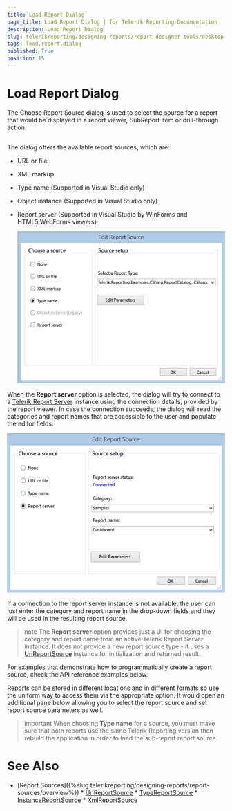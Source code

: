 ```yaml
---
title: Load Report Dialog
page_title: Load Report Dialog | for Telerik Reporting Documentation
description: Load Report Dialog
slug: telerikreporting/designing-reports/report-designer-tools/desktop-designers/tools/load-report-dialog
tags: load,report,dialog
published: True
position: 15
---
```


# Load Report Dialog



The Choose Report Source dialog is used to select the source for a report that would be displayed in a report viewer,         SubReport item or drill-through action.       

## 

The dialog offers the available report sources, which are:

* URL or file             

* XML markup             

* Type name (Supported in Visual Studio only)             

* Object instance (Supported in Visual Studio only)             

* Report server (Supported in Visual Studio by WinForms and HTML5.WebForms viewers)               

  ![reportsource-dialog-winforms-viewer](images/reportsource-dialog-winforms-viewer.png)

When the __Report server__  option is selected, the dialog will try to connect to a            [Telerik Report Server](http://docs.telerik.com/report-server/introduction)            instance using the connection details, provided by the report viewer. In case the connection succeeds, the dialog will read the categories and report names that are accessible           to the user and populate the editor fields:           

  ![reportsource-dialog-html 5webforms-viewer](images/reportsource-dialog-html5webforms-viewer.png)

If a connection to the report server instance is not available, the user can just enter the category and report name in the drop-down fields and they will be used in the resulting report source.         

>note The  __Report server__  option provides just a UI for choosing the category and report name from an active Telerik Report Server instance.             It does not provide a new report source type - it uses a  [UriReportSource](/reporting/api/Telerik.Reporting.UriReportSource)  instance             for initialization and returned result.           


For examples that demonstrate how to programmatically create a report source, check the API reference examples below.

Reports can be stored in different locations and in different formats so use the uniform way to access           them via the appropriate option. It would open an additional pane below allowing you to select the report source and           set report source parameters as well.         

>important When choosing  __Type name__  for a source, you must make sure that both reports use the same Telerik Reporting version then rebuild the application in order to load the sub-report report source.           


# See Also


 * [Report Sources]({%slug telerikreporting/designing-reports/report-sources/overview%}) * [UriReportSource](/reporting/api/Telerik.Reporting.UriReportSource)  * [TypeReportSource](/reporting/api/Telerik.Reporting.TypeReportSource)  * [InstanceReportSource](/reporting/api/Telerik.Reporting.InstanceReportSource)  * [XmlReportSource](/reporting/api/Telerik.Reporting.XmlReportSource) 
